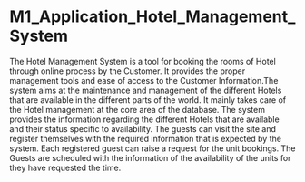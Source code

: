 # M1_Application_Hotel_Management_System

The Hotel Management System is a tool for booking the rooms of Hotel through online process by the Customer. It provides the proper management tools and ease of access to the Customer Information.The system aims at the maintenance and management of the different Hotels that are available in the different parts of the world. It mainly takes care of the Hotel management at the core area of the database. The system provides the information regarding the different Hotels that are available and their status specific to availability. The guests can visit the site and register themselves with the required information that is expected by the system. Each registered guest can raise a request for the unit bookings. The Guests are scheduled with the information of the availability of the units for they have requested the time.
